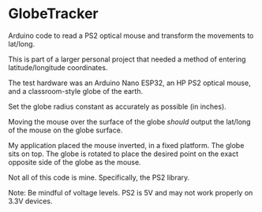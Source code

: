 # GlobeTracker
Arduino code to read a PS2 optical mouse and transform the movements to lat/long.

This is part of a larger personal project that needed a method of entering latitude/longitude coordinates.

The test hardware was an Arduino Nano ESP32, an HP PS2 optical mouse, and a classroom-style globe of the earth.

Set the globe radius constant as accurately as possible (in inches).

Moving the mouse over the surface of the globe *should* output the lat/long of the mouse on the globe surface.

My application placed the mouse inverted, in a fixed platform.  The globe sits on top.  The globe is rotated to place the desired point on the exact opposite side of the globe as the mouse.

Not all of this code is mine.  Specifically, the PS2 library.

Note: Be mindful of voltage levels.  PS2 is 5V and may not work properly on 3.3V devices.
